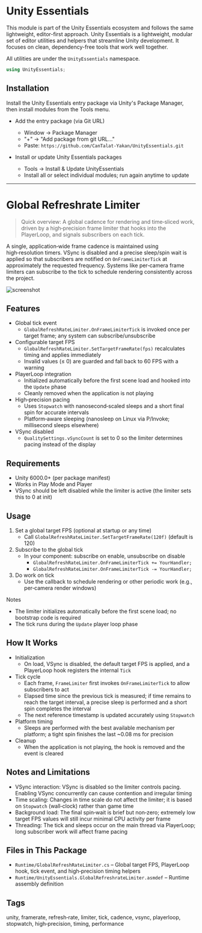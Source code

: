 # Unity Essentials

This module is part of the Unity Essentials ecosystem and follows the same lightweight, editor-first approach.
Unity Essentials is a lightweight, modular set of editor utilities and helpers that streamline Unity development. It focuses on clean, dependency-free tools that work well together.

All utilities are under the `UnityEssentials` namespace.

```csharp
using UnityEssentials;
```

## Installation

Install the Unity Essentials entry package via Unity's Package Manager, then install modules from the Tools menu.

- Add the entry package (via Git URL)
    - Window → Package Manager
    - "+" → "Add package from git URL…"
    - Paste: `https://github.com/CanTalat-Yakan/UnityEssentials.git`

- Install or update Unity Essentials packages
    - Tools → Install & Update UnityEssentials
    - Install all or select individual modules; run again anytime to update

---

# Global Refreshrate Limiter

> Quick overview: A global cadence for rendering and time‑sliced work, driven by a high‑precision frame limiter that hooks into the PlayerLoop, and signals subscribers on each tick.

A single, application‑wide frame cadence is maintained using high‑resolution timers. VSync is disabled and a precise sleep/spin wait is applied so that subscribers are notified on `OnFrameLimiterTick` at approximately the requested frequency. Systems like per‑camera frame limiters can subscribe to the tick to schedule rendering consistently across the project.

![screenshot](Documentation/Screenshot.png)

## Features
- Global tick event
  - `GlobalRefreshRateLimiter.OnFrameLimiterTick` is invoked once per target frame; any system can subscribe/unsubscribe
- Configurable target FPS
  - `GlobalRefreshRateLimiter.SetTargetFrameRate(fps)` recalculates timing and applies immediately
  - Invalid values (≤ 0) are guarded and fall back to 60 FPS with a warning
- PlayerLoop integration
  - Initialized automatically before the first scene load and hooked into the `Update` phase
  - Cleanly removed when the application is not playing
- High‑precision pacing
  - Uses `Stopwatch` with nanosecond‑scaled sleeps and a short final spin for accurate intervals
  - Platform‑aware sleeping (nanosleep on Linux via P/Invoke; millisecond sleeps elsewhere)
- VSync disabled
  - `QualitySettings.vSyncCount` is set to 0 so the limiter determines pacing instead of the display

## Requirements
- Unity 6000.0+ (per package manifest)
- Works in Play Mode and Player
- VSync should be left disabled while the limiter is active (the limiter sets this to 0 at init)

## Usage
1) Set a global target FPS (optional at startup or any time)
   - Call `GlobalRefreshRateLimiter.SetTargetFrameRate(120f)` (default is 120)
2) Subscribe to the global tick
   - In your component: subscribe on enable, unsubscribe on disable
     - `GlobalRefreshRateLimiter.OnFrameLimiterTick += YourHandler;`
     - `GlobalRefreshRateLimiter.OnFrameLimiterTick -= YourHandler;`
3) Do work on tick
   - Use the callback to schedule rendering or other periodic work (e.g., per‑camera render windows)

Notes
- The limiter initializes automatically before the first scene load; no bootstrap code is required
- The tick runs during the `Update` player loop phase

## How It Works
- Initialization
  - On load, VSync is disabled, the default target FPS is applied, and a PlayerLoop hook registers the internal `Tick`
- Tick cycle
  - Each frame, `FrameLimiter` first invokes `OnFrameLimiterTick` to allow subscribers to act
  - Elapsed time since the previous tick is measured; if time remains to reach the target interval, a precise sleep is performed and a short spin completes the interval
  - The next reference timestamp is updated accurately using `Stopwatch`
- Platform timing
  - Sleeps are performed with the best available mechanism per platform; a tight spin finishes the last ~0.08 ms for precision
- Cleanup
  - When the application is not playing, the hook is removed and the event is cleared

## Notes and Limitations
- VSync interaction: VSync is disabled so the limiter controls pacing. Enabling VSync concurrently can cause contention and irregular timing
- Time scaling: Changes in time scale do not affect the limiter; it is based on `Stopwatch` (wall‑clock) rather than game time
- Background load: The final spin‑wait is brief but non‑zero; extremely low target FPS values will still incur minimal CPU activity per frame
- Threading: The tick and sleeps occur on the main thread via PlayerLoop; long subscriber work will affect frame pacing

## Files in This Package
- `Runtime/GlobalRefreshRateLimiter.cs` – Global target FPS, PlayerLoop hook, tick event, and high‑precision timing helpers
- `Runtime/UnityEssentials.GlobalRefreshrateLimiter.asmdef` – Runtime assembly definition

## Tags
unity, framerate, refresh‑rate, limiter, tick, cadence, vsync, playerloop, stopwatch, high‑precision, timing, performance
